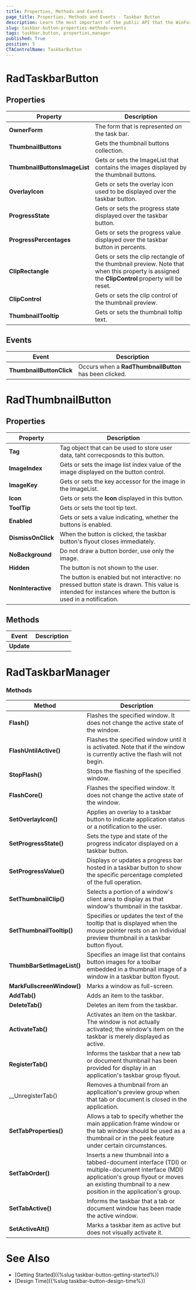 ```yaml
---
title: Properties, Methods and Events
page_title: Properties, Methods and Events - Taskbar Button
description: Learn the most important of the public API that the WinForms RadTaskbarButton offers.
slug: taskbar-button-properties-methods-events
tags: taskbar,button, properties,manager
published: True
position: 5 
CTAControlName: TaskbarButton
---
```


# RadTaskbarButton

## Properties

|__Property__|__Description__|
|---|---|
|__OwnerForm__|The form that is represented on the task bar.|
|__ThumbnailButtons__|Gets the thumbnail buttons collection.|
|__ThumbnailButtonsImageList__|Gets or sets the ImageList that contains the images displayed by the thumbnail buttons.|
|__OverlayIcon__|Gets or sets the overlay icon used to be displayed over the taskbar button.|
|__ProgressState__|Gets or sets the progress state displayed over the taskbar button.|
|__ProgressPercentages__|Gets or sets the progress value displayed over the taskbar button in percents.|
|__ClipRectangle__|Gets or sets the clip rectangle of the thumbnail preview. Note that when this property is assigned the __ClipControl__ property will be reset.|
|__ClipControl__|Gets or sets the clip control of the thumbnail preview.|
|__ThumbnailTooltip__|Gets or sets the thumbnail toltip text.|

## Events

|__Event__|__Description__|
|----|----|
|__ThumbnailButtonClick__|Occurs when a __RadThumbnailButton__ has been clicked.|

# RadThumbnailButton

## Properties

|__Property__|__Description__|
|---|---|
|__Tag__|Tag object that can be used to store user data, taht correcposnds to this button.|
|__ImageIndex__|Gets or sets the image list index value of the image displayed on the button control.|
|__ImageKey__|Gets or sets the key accessor for the image in the ImageList.|
|__Icon__|Gets or sets the __Icon__ displayed in this button.|
|__ToolTip__|Gets or sets the tool tip text.|
|__Enabled__|Gets or sets a value indicating, whether the buttons is enabled.|
|__DismissOnClick__|When the button is clicked, the taskbar button's flyout closes immediately.|
|__NoBackground__|Do not draw a button border, use only the image.|
|__Hidden__|The button is not shown to the user.|
|__NonInteractive__|The button is enabled but not interactive: no pressed button state is drawn. This value is intended for instances where the button is used in a notification.|

## Methods

|__Event__|__Description__|
|---|---|
|__Update__||

# RadTaskbarManager

### Methods

|__Method__|__Description__|
|----|----|
|__Flash()__|Flashes the specified window. It does not change the active state of the window.|
|__FlashUntilActive()__|Flashes the specified window until it is activated. Note that if the window is currently active the flash will not begin.|
|__StopFlash()__|Stops the flashing of the specified window.|
|__FlashCore()__|Flashes the specified window. It does not change the active state of the window.|
|__SetOverlayIcon()__|Applies an overlay to a taskbar button to indicate application status or a notification to the user.|
|__SetProgressState()__|Sets the type and state of the progress indicator displayed on a taskbar button.|
|__SetProgressValue()__|Displays or updates a progress bar hosted in a taskbar button to show the specific percentage completed of the full operation.|
|__SetThumbnailClip()__|Selects a portion of a window's client area to display as that window's thumbnail in the taskbar.|
|__SetThumbnailTooltip()__|Specifies or updates the text of the tooltip that is displayed when the mouse pointer rests on an individual preview thumbnail in a taskbar button flyout.|
|__ThumbBarSetImageList()__|Specifies an image list that contains button images for a toolbar embedded in a thumbnail image of a window in a taskbar button flyout.|
|__MarkFullscreenWindow()__|Marks a window as full-screen.|
|__AddTab()__|Adds an item to the taskbar.|
|__DeleteTab()__|Deletes an item from the taskbar.|
|__ActivateTab()__|Activates an item on the taskbar. The window is not actually activated; the window's item on the taskbar is merely displayed as active.|
|__RegisterTab()__|Informs the taskbar that a new tab or document thumbnail has been provided for display in an application's taskbar group flyout.|
|__UnregisterTab()|Removes a thumbnail from an application's preview group when that tab or document is closed in the application.|
|__SetTabProperties()__|Allows a tab to specify whether the main application frame window or the tab window should be used as a thumbnail or in the peek feature under certain circumstances.|
|__SetTabOrder()__|Inserts a new thumbnail into a tabbed-document interface (TDI) or multiple-document interface (MDI) application's group flyout or moves an existing thumbnail to a new position in the application's group.|
|__SetTabActive()__|Informs the taskbar that a tab or document window has been made the active window.|
|__SetActiveAlt()__|Marks a taskbar item as active but does not visually activate it.


# See Also

* [Getting Started]({%slug taskbar-button-getting-started%})
* [Design Time]({%slug taskbar-button-design-time%})
 
        
